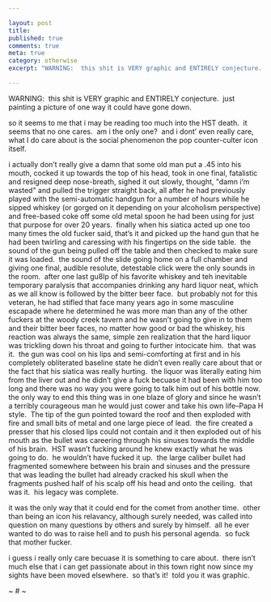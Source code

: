 ```yaml
---

layout: post
title: 
published: true
comments: true
meta: true
category: otherwise
excerpt: "WARNING:  this shit is VERY graphic and ENTIRELY conjecture.  just painting a picture of one way it could have gone down."

---
```


WARNING:  this shit is VERY graphic and ENTIRELY conjecture.  just painting a picture of one way it could have gone down.

so it seems to me that i may be reading too much into the HST death.  it seems that no one cares.  am i the only one?  and i dont’ even really care, what I do care about is the social phenomenon the pop counter-culter icon itself.  

i actually don’t really give a damn that some old man put a .45 into his mouth, cocked it up towards the top of his head, took in one final, fatalistic and resigned deep nose-breath, sighed it out slowly, thought, "damn i’m wasted" and pulled the trigger straight back, all after he had previously played with the semi-automatic handgun for a number of hours while he sipped whiskey (or gorged on it depending on your alcoholism perspective) and free-based coke off some old metal spoon he had been using for just that purpose for over 20 years.  finally when his siatica acted up one too many times the old fucker said, that’s it and picked up the hand gun that he had been twirling and caressing with his fingertips on the side table.  the sound of the gun being pulled off the table and then checked to make sure it was loaded.  the sound of the slide going home on a full chamber and giving one final, audible resolute, detestable click were the only sounds in the room.  after one last gu8lp of his favorite whiskey and teh inevitable temporary paralysis that accompanies drinking any hard liquor neat, which as we all know is followed by the bitter beer face.  but probably not for this veteran, he had stifled that face many years ago in some masculine escapade where he determined he was more man than any of the other fuckers at the woody creek tavern and he wasn’t going to give in to them and their bitter beer faces, no matter how good or bad the whiskey, his reaction was always the same, simple zen realization that the hard liquor was trickling down his throat and going to further intocicate him.  that was it.  the gun was cool on his lips and semi-comforting at first and in his completely obliterated baseline state he didn’t even really care about that or the fact that his siatica was really hurting.  the liquor was literally eating him from the liver out and he didn’t give a fuck becuase it had been with him too long and there was no way you were going to talk him out of his bottle now.  the only way to end this thing was in one blaze of glory and since he wasn’t a terribly courageous man he would just cower and take his own life–Papa H style.  The tip of the gun pointed toward the roof and then exploded with fire and small bits of metal and one large piece of lead.  the fire created a presser that his closed lips could not contain and it then exploded out of his mouth as the bullet was careering through his sinuses towards the middle of his brain.  HST wasn’t fucking around he knew exactly what he was going to do.  he wouldn’t have fucked it up.  the large caliber bullet had fragmented somewhere between his brain and sinuses and the pressure that was leading the bullet had already cracked his skull when the fragments pushed half of his scalp off his head and onto the ceiling.  that was it.  his legacy was complete.  

it was the only way that it could end for the comet from another time.  other than being an icon his relavancy, although surely needed, was called into question on many questions by others and surely by himself.  all he ever wanted to do was to raise hell and to push his personal agenda.  so fuck that mother fucker.

i guess i really only care becuase it is something to care about.  there isn’t much else that i can get passionate about in this town right now since my sights have been moved elsewhere.  so that’s it!  told you it was graphic.

~ # ~